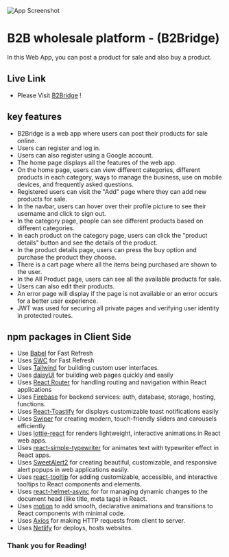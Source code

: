 ![App Screenshot](https://i.ibb.co/5gXYyPp8/white-logo-2.png)

# B2B wholesale platform - (B2Bridge)

In this Web App, you can post a product for sale and also buy a product.

## Live Link

- Please Visit [B2Bridge](https://classy-kheer-eba7af.netlify.app/) !

## key features

- B2Bridge is a web app where users can post their products for sale online.
- Users can register and log in.
- Users can also register using a Google account.
- The home page displays all the features of the web app.
- On the home page, users can view different categories, different products in each category, ways to manage the business, use on mobile devices, and frequently asked questions.
- Registered users can visit the "Add" page where they can add new products for sale.
- In the navbar, users can hover over their profile picture to see their username and click to sign out.
- In the category page, people can see different products based on different categories.
- In each product on the category page, users can click the "product details" button and see the details of the product.
- In the product details page, users can press the buy option and purchase the product they choose.
- There is a cart page where all the items being purchased are shown to the user.
- In the All Product page, users can see all the available products for sale.
- Users can also edit their products.
- An error page will display if the page is not available or an error occurs for a better user experience.
- JWT was used for securing all private pages and verifying user identity in protected routes.


## npm packages in Client Side

- Use [Babel](https://babeljs.io/) for Fast Refresh
- Uses [SWC](https://swc.rs/) for Fast Refresh
- Uses [Tailwind](https://tailwindcss.com/) for building custom user interfaces.
- Uses [daisyUI](https://daisyui.com/) for building web pages quickly and easily
- Uses [React Router](https://reactrouter.com/) for handling routing and navigation within React applications
- Uses [Firebase](https://firebase.google.com/) for backend services: auth, database, storage, hosting, functions.
- Uses [React-Toastify](https://fkhadra.github.io/react-toastify/introduction/) for displays customizable toast notifications easily
- Uses [Swiper](https://swiperjs.com/) for creating modern, touch-friendly sliders and carousels efficiently
- Uses [lottie-react](https://lottiereact.com/) for renders lightweight, interactive animations in React web apps.
- Uses [react-simple-typewriter](https://react-simple-typewriter.vercel.app/?path=/story/introduction--page) for animates text with typewriter effect in React apps.
- Uses [SweetAlert2](https://sweetalert2.github.io/) for creating beautiful, customizable, and responsive alert popups in web applications easily.
- Uses [react-tooltip](https://react-tooltip.com/) for adding customizable, accessible, and interactive tooltips to React components and elements.
- Uses [react-helmet-async](https://www.npmjs.com/package/react-helmet-async) for for managing dynamic changes to the document head (like title, meta tags) in React.
- Uses [motion](https://motion.dev/) to add smooth, declarative animations and transitions to React components with minimal code.
- Uses [Axios](https://axios-http.com/) for making HTTP requests from client to server. 
- Uses [Netlify](https://www.netlify.com/) for deploys, hosts websites. 


### Thank you for Reading!